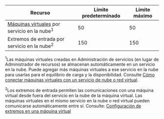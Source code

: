 Recurso|Límite predeterminado|Límite máximo
--|--|--
[Máquinas virtuales](../documentation/services/virtual-machines/) por servicio en la nube<sup>1</sup>|50|50
Extremos de entrada por servicio en la nube<sup>2</sup>|150|150

<sup>1</sup>Las máquinas virtuales creadas en Administración de servicios (en lugar de Administrador de recursos) se almacenan automáticamente en un servicio en la nube. Puede agregar más máquinas virtuales a ese servicio en la nube para usarlas para el equilibrio de carga y la disponibilidad. Consulte [Cómo conectar máquinas virtuales con un servicio de nube o red virtual](../virtual-machines/cloud-services-connect-virtual-machine.md).

<sup>2</sup>Los extremos de entrada permiten las comunicaciones con una máquina virtual desde fuera del servicio en la nube de la máquina virtual. Las máquinas virtuales en el mismo servicio en la nube o red virtual pueden comunicarse automáticamente entre sí. Consulte: [Configuración de extremos en una máquina virtual](../virtual-machines/virtual-machines-set-up-endpoints.md)

<!---HONumber=August15_HO6-->